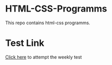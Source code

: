 # HTML-CSS-Programms
This repo contains html-css programms.

# Test Link

[Click here](https://zd3684dcuxm.typeform.com/to/zqMouNzV) to attempt the weekly test
